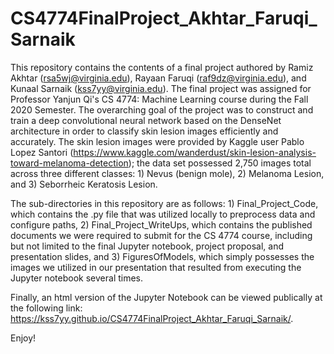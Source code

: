 # CS4774FinalProject_Akhtar_Faruqi_Sarnaik

This repository contains the contents of a final project authored by Ramiz Akhtar (rsa5wj@virginia.edu), Rayaan Faruqi (raf9dz@virginia.edu), and Kunaal Sarnaik (kss7yy@virginia.edu). The final project was assigned for Professor Yanjun Qi's CS 4774: Machine Learning course during the Fall 2020 Semester. The overarching goal of the project was to construct and train a deep convolutional neural network based on the DenseNet architecture in order to classify skin lesion images efficiently and accurately. The skin lesion images were provided by Kaggle user Pablo Lopez Santori (https://www.kaggle.com/wanderdust/skin-lesion-analysis-toward-melanoma-detection); the data set possessed 2,750 images total across three different classes: 1) Nevus (benign mole), 2) Melanoma Lesion, and 3) Seborrheic Keratosis Lesion.

The sub-directories in this repository are as follows: 1) Final_Project_Code, which contains the .py file that was utilized locally to preprocess data and configure paths, 2) Final_Project_WriteUps, which contains the published documents we were required to submit for the CS 4774 course, including but not limited to the final Jupyter notebook, project proposal, and presentation slides, and 3) FiguresOfModels, which simply possesses the images we utilized in our presentation that resulted from executing the Jupyter notebook several times.

Finally, an html version of the Jupyter Notebook can be viewed publically at the following link: https://kss7yy.github.io/CS4774FinalProject_Akhtar_Faruqi_Sarnaik/.

Enjoy!
